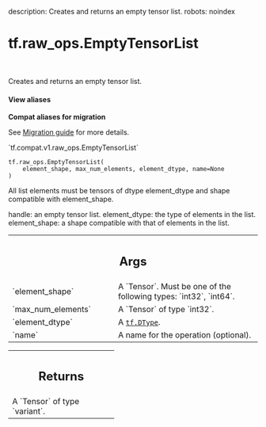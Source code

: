 description: Creates and returns an empty tensor list.
robots: noindex

# tf.raw_ops.EmptyTensorList

<!-- Insert buttons and diff -->

<table class="tfo-notebook-buttons tfo-api nocontent" align="left">

</table>



Creates and returns an empty tensor list.

<section class="expandable">
  <h4 class="showalways">View aliases</h4>
  <p>
<b>Compat aliases for migration</b>
<p>See
<a href="https://www.tensorflow.org/guide/migrate">Migration guide</a> for
more details.</p>
<p>`tf.compat.v1.raw_ops.EmptyTensorList`</p>
</p>
</section>

<pre class="devsite-click-to-copy prettyprint lang-py tfo-signature-link">
<code>tf.raw_ops.EmptyTensorList(
    element_shape, max_num_elements, element_dtype, name=None
)
</code></pre>



<!-- Placeholder for "Used in" -->

All list elements must be tensors of dtype element_dtype and shape compatible
with element_shape.

handle: an empty tensor list.
element_dtype: the type of elements in the list.
element_shape: a shape compatible with that of elements in the list.

<!-- Tabular view -->
 <table class="responsive fixed orange">
<colgroup><col width="214px"><col></colgroup>
<tr><th colspan="2"><h2 class="add-link">Args</h2></th></tr>

<tr>
<td>
`element_shape`
</td>
<td>
A `Tensor`. Must be one of the following types: `int32`, `int64`.
</td>
</tr><tr>
<td>
`max_num_elements`
</td>
<td>
A `Tensor` of type `int32`.
</td>
</tr><tr>
<td>
`element_dtype`
</td>
<td>
A <a href="../../tf/dtypes/DType.md"><code>tf.DType</code></a>.
</td>
</tr><tr>
<td>
`name`
</td>
<td>
A name for the operation (optional).
</td>
</tr>
</table>



<!-- Tabular view -->
 <table class="responsive fixed orange">
<colgroup><col width="214px"><col></colgroup>
<tr><th colspan="2"><h2 class="add-link">Returns</h2></th></tr>
<tr class="alt">
<td colspan="2">
A `Tensor` of type `variant`.
</td>
</tr>

</table>

